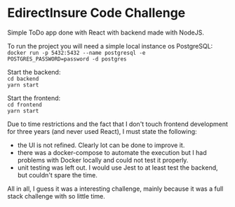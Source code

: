 # EdirectInsure Code Challenge
Simple ToDo app done with React with backend made with NodeJS.

To run the project you will need a simple local instance os PostgreSQL:  
`docker run -p 5432:5432 --name postgresql -e POSTGRES_PASSWORD=password -d postgres`

Start the backend:  
`cd backend`  
`yarn start`

Start the frontend:  
`cd frontend`  
`yarn start`

Due to time restrictions and the fact that I don't touch frontend development for three years (and never used React), I must state the following:
- the UI is not refined. Clearly lot can be done to improve it.
- there was a docker-compose to automate the execution but I had problems with Docker locally and could not test it properly.
- unit testing was left out. I would use Jest to at least test the backend, but couldn't spare the time.

All in all, I guess it was a interesting challenge, mainly because it was a full stack challenge with so little time.
